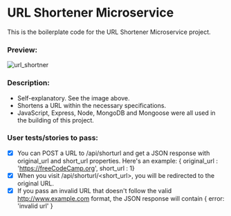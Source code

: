 # URL Shortener Microservice

This is the boilerplate code for the URL Shortener Microservice project.

### Preview:

![url_shortner](https://github.com/Kutz-Dag/url_shortener/assets/100941428/f18cc698-e981-4800-8dcd-d276520f9369)

### Description:

- Self-explanatory. See the image above.
- Shortens a URL within the necessary specifications.
- JavaScript, Express, Node, MongoDB and Mongoose were all used in the building of this project.

### User tests/stories to pass:

- [x] You can POST a URL to /api/shorturl and get a JSON response with original_url and short_url properties. Here's an example: { original_url : 'https://freeCodeCamp.org', short_url : 1}
- [x] When you visit /api/shorturl/<short_url>, you will be redirected to the original URL.
- [x] If you pass an invalid URL that doesn't follow the valid http://www.example.com format, the JSON response will contain { error: 'invalid url' }
